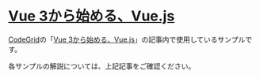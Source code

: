 # [Vue 3から始める、Vue.js](https://www.codegrid.net/series/2020-vue3)

[CodeGrid](http://www.codegrid.net/)の「[Vue 3から始める、Vue.js](https://www.codegrid.net/series/2020-vue3)」の記事内で使用しているサンプルです。

各サンプルの解説については、上記記事をご確認ください。

